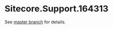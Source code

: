 # Sitecore.Support.164313

See [master branch](https://github.com/sitecoresupport/Sitecore.Support.164313) for details.